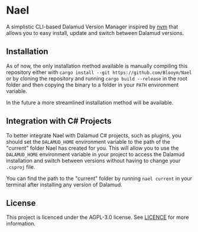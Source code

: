 # Nael

A simplistic CLI-based Dalamud Version Manager inspired by [nvm](https://github.com/nvm-sh/nvm) that allows you to easy install, update and switch between Dalamud versions.

## Installation

As of now, the only installation method available is manually compiling this repository either with `cargo install --git https://github.com/Blooym/Nael` or by cloning the repository and running `cargo build --release` in the root folder and then copying the binary to a folder in your `PATH` environment variable. 

In the future a more streamlined installation method will be available.

## Integration with C# Projects

To better integrate Nael with Dalamud C# projects, such as plugins, you should set the `DALAMUD_HOME` environment variable to the path of the "current" folder Nael has created for you. This will allow you to use the `DALAMUD_HOME` environment variable in your project to access the Dalamud installation and switch between versions without having to change your `.csproj` file. 

You can find the path to the "current" folder by running `nael current` in your terminal after installing any version of Dalamud.

## License

This project is licenced under the AGPL-3.0 license. See [LICENCE](LICENSC) for more information.


